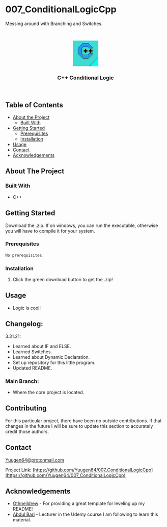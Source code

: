 # 007_ConditionalLogicCpp
Messing around with Branching and Switches.

<!-- PROJECT LOGO -->
<br />
<p align="center">
  <a href="https://github.com/Yuugen64/004_CleanMem/README.md">
    <img src="003_C++_Sprite.png" alt="Logo" width="80" height="80">
  </a>

  <h3 align="center">C++ Conditional Logic</h3>
  
  <br />
  </p>
</p>



<!-- TABLE OF CONTENTS -->
## Table of Contents

* [About the Project](#about-the-project)
  * [Built With](#built-with)
* [Getting Started](#getting-started)
  * [Prerequisites](#prerequisites)
  * [Installation](#installation)
* [Usage](#usage)
* [Contact](#contact)
* [Acknowledgements](#acknowledgements)




<!-- ABOUT THE PROJECT -->
## About The Project

<!-- [![Product Name Screen Shot][product-screenshot]](https://example.com) -->


### Built With
* C++



<!-- GETTING STARTED -->
## Getting Started

Download the .zip. If on windows, you can run the executable, otherwise you will have to compile it for your system.



### Prerequisites

```sh
No prerequisites.
```

### Installation

1. Click the green download button to get the .zip!



<!-- USAGE EXAMPLES -->
## Usage
- Logic is cool!

<!-- CHANGELOG -->
## Changelog:
<!-- DATES and what changed/was accomplished on that day. -->

3.31.21:
- Learned about IF and ELSE.
- Learned Switches.
- Learned about Dynamic Declaration.
- Set up repository for this little program.
- Updated README.

### Main Branch:
- Where the core project is located.

<!-- CONTRIBUTING -->
## Contributing

For this particular project, there have been no outside contributions. If that changes in the future I will be sure to update this section to accurately credit those authors.



<!-- CONTACT -->
## Contact

Yuugen64@protonmail.com

<!-- ***Make sure to update REPO in BOTH URLs here*** -->
Project Link: [https://github.com/Yuugen64/007_ConditionalLogicCpp](https://github.com/Yuugen64/007_ConditionalLogicCpp)



<!-- ACKNOWLEDGEMENTS -->
## Acknowledgements
* [Othneildrew](https://github.com/othneildrew/Best-README-Template/blob/master/README.md) - For providing a great template for leveling up my README!
* [Abdul Bari](https://www.udemy.com/course/cpp-deep-dive/) - Lecturer in the Udemy course I am following to learn this material.

